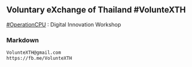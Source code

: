 ## Voluntary eXchange of Thailand #VolunteXTH

[#OperationCPU](OperationCPU) : Digital Innovation Workshop

### Markdown

```markdown
VolunteXTH@gmail.com
https://fb.me/VolunteXTH
```